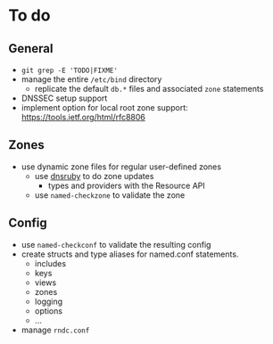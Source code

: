 # To do

## General

- `git grep -E 'TODO|FIXME'`
- manage the entire `/etc/bind` directory
  - replicate the default `db.*` files and associated `zone` statements
- DNSSEC setup support
- implement option for local root zone support: https://tools.ietf.org/html/rfc8806

## Zones

- use dynamic zone files for regular user-defined zones
  - use [dnsruby](https://rubygems.org/gems/dnsruby) to do zone updates
    - types and providers with the Resource API
  - use `named-checkzone` to validate the zone

## Config

- use `named-checkconf` to validate the resulting config
- create structs and type aliases for named.conf statements.
  - includes
  - keys
  - views
  - zones
  - logging
  - options
  - ...
- manage `rndc.conf`
